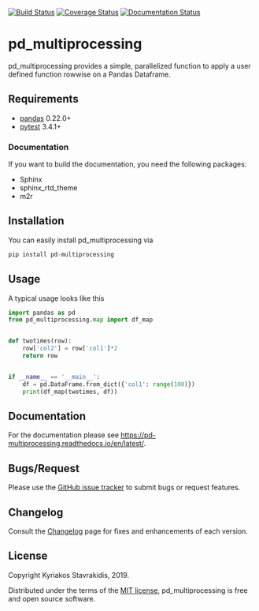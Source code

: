 [![Build Status](https://travis-ci.org/stavrakidis/pd_multiprocessing.png)](https://travis-ci.org/stavrakidis/pd_multiprocessing)
[![Coverage Status](https://coveralls.io/repos/github/stavrakidis/pd_multiprocessing/badge.svg?branch=master)](https://coveralls.io/github/stavrakidis/pd_multiprocessing?branch=master)
[![Documentation Status](https://readthedocs.org/projects/pd-multiprocessing/badge/?version=latest)](https://pd-multiprocessing.readthedocs.io/en/latest/?badge=latest)

# pd_multiprocessing

pd_multiprocessing provides a simple, parallelized function to apply a user defined function rowwise on a Pandas Dataframe.

## Requirements

- [pandas](https://pandas.pydata.org/) 0.22.0+
- [pytest](https://docs.pytest.org/en/latest/) 3.4.1+

### Documentation

If you want to build the documentation, you need the following packages:

- Sphinx
- sphinx_rtd_theme
- m2r

## Installation

You can easily install pd_multiprocessing via
```python
pip install pd-multiprocessing
```

## Usage

A typical usage looks like this

```python
import pandas as pd
from pd_multiprocessing.map import df_map


def twotimes(row):
    row['col2'] = row['col1']*2
    return row


if __name__ == '__main__':
    df = pd.DataFrame.from_dict({'col1': range(100)})
    print(df_map(twotimes, df))
```

## Documentation
For the documentation please see <https://pd-multiprocessing.readthedocs.io/en/latest/>.

## Bugs/Request
Please use the [GitHub issue tracker](https://github.com/stavrakidis/pd_multiprocessing/issues) to submit bugs or
request features.

## Changelog
Consult the [Changelog](https://pd-multiprocessing.readthedocs.io/en/latest/changelog.html) page for fixes and
enhancements of each version.

## License
Copyright Kyriakos Stavrakidis, 2019.

Distributed under the terms of the [MIT license](https://github.com/stavrakidis/pd_multiprocessing/blob/master/LICENSE), 
pd_multiprocessing is free and open source software.
